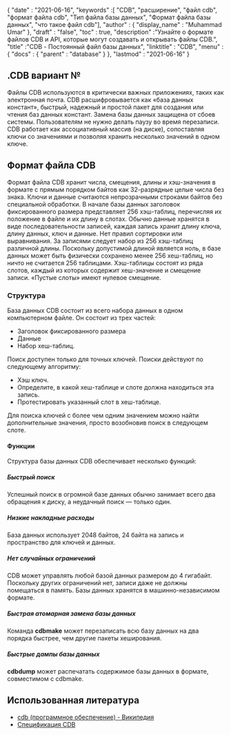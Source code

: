 {
  "date" : "2021-06-16",
  "keywords" :[ "CDB", "расширение", "файл cdb", "формат файла cdb", "Тип файла базы данных", "Формат файла базы данных", "что такое файл cdb"],
  "author" : {
    "display_name" : "Muhammad Umar"
},
  "draft" : "false",
  "toc" : true,
  "description" :"Узнайте о формате файлов CDB и API, которые могут создавать и открывать файлы CDB.",
  "title" :"CDB - Постоянный файл базы данных",
  "linktitle" : "CDB",
  "menu" : {
    "docs" : {
      "parent" : "database"
}
},
  "lastmod" : "2021-06-16"
}

## .CDB вариант №
Файлы CDB используются в критически важных приложениях, таких как электронная почта. CDB расшифровывается как «база данных констант», быстрый, надежный и простой пакет для создания или чтения баз данных констант. Замена базы данных защищена от сбоев системы. Пользователям не нужно делать паузу во время перезаписи. CDB работает как ассоциативный массив (на диске), сопоставляя ключи со значениями и позволяя хранить несколько значений в одном ключе.

## Формат файла CDB
Формат файла CDB хранит числа, смещения, длины и хэш-значения в формате с прямым порядком байтов как 32-разрядные целые числа без знака. Ключи и данные считаются непрозрачными строками байтов без специальной обработки. В начале базы данных заголовок фиксированного размера представляет 256 хэш-таблиц, перечисляя их положение в файле и их длину в слотах. Обычно данные хранятся в виде последовательности записей, каждая запись хранит длину ключа, длину данных, ключ и данные. Нет правил сортировки или выравнивания. За записями следует набор из 256 хэш-таблиц различной длины. Поскольку допустимой длиной является ноль, в базе данных может быть физически сохранено менее 256 хеш-таблиц, но ничто не считается 256 таблицами. Хэш-таблицы состоят из ряда слотов, каждый из которых содержит хеш-значение и смещение записи. «Пустые слоты» имеют нулевое смещение.

### Структура
База данных CDB состоит из всего набора данных в одном компьютерном файле. Он состоит из трех частей:
- Заголовок фиксированного размера
- Данные
- Набор хеш-таблиц.

Поиск доступен только для точных ключей. Поиски действуют по следующему алгоритму:

- Хэш ключ.
- Определите, в какой хеш-таблице и слоте должна находиться эта запись.
- Протестировать указанный слот в хеш-таблице.

Для поиска ключей с более чем одним значением можно найти дополнительные значения, просто возобновив поиск в следующем слоте.

#### Функции

Структура базы данных CDB обеспечивает несколько функций:

##### Быстрый поиск
Успешный поиск в огромной базе данных обычно занимает всего два обращения к диску, а неудачный поиск — только один.
##### Низкие накладные расходы
База данных использует 2048 байтов, 24 байта на запись и пространство для ключей и данных.
##### Нет случайных ограничений
CDB может управлять любой базой данных размером до 4 гигабайт. Поскольку других ограничений нет, записи даже не должны помещаться в память. Базы данных хранятся в машинно-независимом формате.
##### Быстрая атомарная замена базы данных
Команда **cdbmake** может перезаписать всю базу данных на два порядка быстрее, чем другие пакеты хеширования.
##### Быстрые дампы базы данных
**cdbdump** может распечатать содержимое базы данных в формате, совместимом с cdbmake.


## Использованная литература ##

* [cdb (программное обеспечение) - Википедия](https://en.wikipedia.org/wiki/Cdb_(software))
* [Спецификация CDB](http://cr.yp.to/cdb.html)

